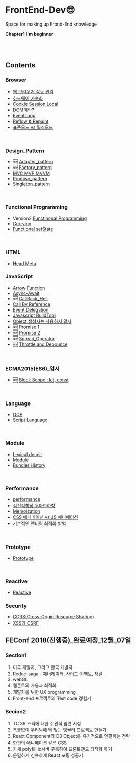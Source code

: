 # FrontEnd-Dev😎

Space for  making up Frond-End knowledge

**Chapter1 I'm beginner**

<br/>
<br/>

## Contents
 
### Browser

- [웹 브라우저 작동 원리](https://github.com/SeonHyungJo/FrontEnd-Dev/blob/master/Browser/%EC%9B%B9_%EB%B8%8C%EB%9D%BC%EC%9A%B0%EC%A0%80_%EC%9E%91%EB%8F%99_%EC%9B%90%EB%A6%AC.md)
- [하드웨어 가속화](https://github.com/SeonHyungJo/FrontEnd-Dev/blob/master/Browser/%ED%95%98%EB%93%9C%EC%9B%A8%EC%96%B4_%EA%B0%80%EC%86%8D%ED%99%94.md)
- [Cookie Session Local](https://github.com/SeonHyungJo/FrontEnd-Dev/blob/master/Browser/Cookie%26Storage.md)
- [DOM이란?](https://github.com/SeonHyungJo/FrontEnd-Dev/blob/master/Browser/DOM.md)
- [EventLoop](https://github.com/SeonHyungJo/FrontEnd-Dev/blob/master/Browser/EventLoop.md)
- [Reflow & Repaint](https://github.com/SeonHyungJo/FrontEnd-Dev/blob/master/Browser/Reflow%26Repaint.md)
- [표준모드 vs 쿽스모드](https://github.com/SeonHyungJo/FrontEnd-Dev/blob/master/Browser/Standard%26QuirksMode.md)


<br/>

### Design_Pattern

- :new: [Adapter_pattern](https://github.com/SeonHyungJo/FrontEnd-Dev/blob/master/Design_Pattern/Adapter.md)
- :new: [Factory_pattern](https://github.com/SeonHyungJo/FrontEnd-Dev/blob/master/Design_Pattern/Factory.md)
- [MVC MVP MVVM](https://github.com/SeonHyungJo/FrontEnd-Dev/blob/master/Design_Pattern/MVC_MVP_MVVM.md)
- [Promise_pattern](https://github.com/SeonHyungJo/FrontEnd-Dev/blob/master/Design_Pattern/Promise_pattern.md)
- [Singleton_pattern](https://github.com/SeonHyungJo/FrontEnd-Dev/blob/master/Design_Pattern/Singleton.md)

<br/>

### Functional Programming

- Version2 [Functinonal Programming](https://github.com/SeonHyungJo/FrontEnd-Dev/tree/master/Functional_Programming)
- [Currying](https://github.com/SeonHyungJo/FrontEnd-Dev/blob/master/Functional_Programming/Currying.md)
- [Functional setState](https://github.com/SeonHyungJo/FrontEnd-Dev/blob/master/Functional_Programming/setState.md)

<br/>

### HTML

- [Head Meta](https://github.com/SeonHyungJo/FrontEnd-Dev/blob/master/HTML/Head_Meta.md)

### JavaScript

- [Arrow Function](https://github.com/SeonHyungJo/FrontEnd-Dev/blob/master/Javascript/Arrow-Function.md)
- [Async-Await](https://github.com/SeonHyungJo/FrontEnd-Dev/blob/master/Javascript/Async-Await.md)
- :new: [CallBack_Hell](https://github.com/SeonHyungJo/FrontEnd-Dev/blob/master/Javascript/CallBack_Hell.md)
- [Call By Reference](https://github.com/SeonHyungJo/FrontEnd-Dev/blob/master/Javascript/CallByReference.md)
- [Event Delegation](https://github.com/SeonHyungJo/FrontEnd-Dev/blob/master/Javascript/Event%20Delegation.md)
- [Javascript BuildTool](https://github.com/SeonHyungJo/FrontEnd-Dev/blob/master/Javascript/Javascript_BuildTool.md)
- [Object 생성자는 사용하지 말자](https://github.com/SeonHyungJo/FrontEnd-Dev/blob/master/Javascript/Problem_of_new_Object.md)
- :new: [Promise 1](https://github.com/SeonHyungJo/FrontEnd-Dev/blob/master/Javascript/Promise_1.md)
- :new: [Promise 2](https://github.com/SeonHyungJo/FrontEnd-Dev/blob/master/Javascript/Promise_2.md)
- :new: [Spread_Operator](https://github.com/SeonHyungJo/FrontEnd-Dev/blob/master/Javascript/Spread_Operator.md)
- :new: [Throttle and Debounce](https://github.com/SeonHyungJo/FrontEnd-Dev/blob/master/Javascript/Throttle_and_Debounce.md)

<br/>

### ECMA2015(ES6)_임시

- :new: [Block Scope : let, const](https://github.com/SeonHyungJo/FrontEnd-Dev/blob/es6/ES6/Block_Scope(Let%2C%20Const).md)

<br/>

### Language

- [OOP](https://github.com/SeonHyungJo/FrontEnd-Dev/blob/master/Language/%EA%B0%9D%EC%B2%B4%EC%A7%80%ED%96%A5%20%ED%94%84%EB%A1%9C%EA%B7%B8%EB%9E%98%EB%B0%8D(OOP).md)
- [Script Language](https://github.com/SeonHyungJo/FrontEnd-Dev/blob/master/Language/Script-Language.md)

<br/>

### Module

- [Lexical deceit](https://github.com/SeonHyungJo/FrontEnd-Dev/blob/master/Module/Lexical_deceit.md)
- [Module](https://github.com/SeonHyungJo/FrontEnd-Dev/blob/master/Module/Module.md)
- [Bundler History](https://github.com/SeonHyungJo/FrontEnd-Dev/blob/master/Module/Bundler_History.md)

<br/>

### Performance

- [performance](https://github.com/SeonHyungJo/FrontEnd-Dev/tree/master/Performance)
- [점진적향상 우아한하향](https://github.com/SeonHyungJo/FrontEnd-Dev/blob/master/Performance/%EC%A0%90%EC%A7%84%EC%A0%81%ED%96%A5%EC%83%81_%EC%9A%B0%EC%95%84%ED%95%9C%ED%95%98%ED%96%A5.md)
- [Memoization](https://github.com/SeonHyungJo/FrontEnd-Dev/tree/master/Performance/Memoization.md)
- [CSS 애니메이션 vs JS 애니메이션](https://github.com/SeonHyungJo/FrontEnd-Dev/blob/master/Performance/CSS%20%EC%95%A0%EB%8B%88%EB%A9%94%EC%9D%B4%EC%85%98%20vs%20JS%20%EC%95%A0%EB%8B%88%EB%A9%94%EC%9D%B4%EC%85%98.md)
- [기본적인 렌더링 최적화 방법](https://github.com/SeonHyungJo/FrontEnd-Dev/blob/master/Performance/%EA%B8%B0%EB%B3%B8%EC%A0%81%EC%9D%B8%20%EB%A0%8C%EB%8D%94%EB%A7%81%20%EC%B5%9C%EC%A0%81%ED%99%94%20%EB%B0%A9%EB%B2%95.md)

<br/>

### Prototype

- [Prototype](https://github.com/SeonHyungJo/FrontEnd-Dev/tree/master/Prototype)

<br/>

### Reactive

- [Reactive](https://github.com/SeonHyungJo/FrontEnd-Dev/tree/master/Reactive)

### Security

- [CORS(Cross-Origin Resource Sharing)](https://github.com/SeonHyungJo/FrontEnd-Dev/blob/master/Security/CORS(Cross-Origin%20Resource%20Sharing).md)
- [XSS와 CSRF](https://github.com/SeonHyungJo/FrontEnd-Dev/blob/master/Security/XSS%EC%99%80%20CSRF.md)

## FEConf 2018(진행중)_완료예정_12월_07일

### Section1

1. 미국 개발자, 그리고 한국 개발자
2. Reduc-saga - 제너레이터, 사이드 이펙트, 채널
3. webGL
4. 웹폰트의 사용과 최적화
5. 개발자를 위한 UX programming
6. Front-end 프로젝트의 Test code 경험기

### Secion2 

1. TC 39 스펙에 대한 주관적 참견 시점
2. 복붙없이 우리팀에 딱 맞는 엥귤러 프로젝트 만들기
3. React Component와 D3 Object를 유기적으로 연결하는 전략
4. 한편의 애니메이션 같은 CSS
5. 자체 polyfill.io서버 구축하여 프론트엔드 최적화 하기
6. 은밀하게 신속하게 React 포팅 성공기